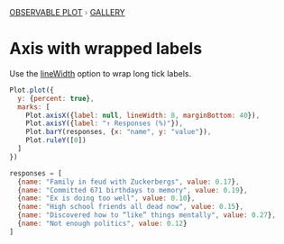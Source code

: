 <div style="color: grey; font: 13px/25.5px var(--sans-serif); text-transform: uppercase;"><h1 style="display: none;">Plot: Axis with wrapped labels</h1><a href="/plot">Observable Plot</a> › <a href="/@observablehq/plot-gallery">Gallery</a></div>

# Axis with wrapped labels

Use the [lineWidth](https://observablehq.com/plot/marks/axis#axis-options) option to wrap long tick labels.

```js echo
Plot.plot({
  y: {percent: true},
  marks: [
    Plot.axisX({label: null, lineWidth: 8, marginBottom: 40}),
    Plot.axisY({label: "↑ Responses (%)"}),
    Plot.barY(responses, {x: "name", y: "value"}),
    Plot.ruleY([0])
  ]
})
```

```js echo
responses = [
  {name: "Family in feud with Zucker­bergs", value: 0.17},
  {name: "Committed 671 birthdays to memory", value: 0.19},
  {name: "Ex is doing too well", value: 0.10},
  {name: "High school friends all dead now", value: 0.15},
  {name: "Discovered how to “like” things mentally", value: 0.27},
  {name: "Not enough politics", value: 0.12}
]
```
